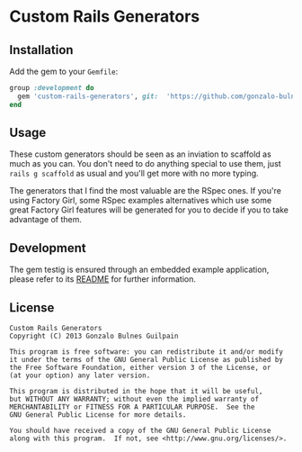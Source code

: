 Custom Rails Generators
=======================

Installation
------------

Add the gem to your `Gemfile`:
```ruby
group :development do
  gem 'custom-rails-generators', git:  'https://github.com/gonzalo-bulnes/custom-rails-generators.git'
end
```

Usage
-----

These custom generators should be seen as an inviation to scaffold as much as you can. You don't need to do anything special to use them, just `rails g scaffold` as usual and you'll get more with no more typing.

The generators that I find the most valuable are the RSpec ones. If you're using Factory Girl, some RSpec examples alternatives which use some great Factory Girl features will be generated for you to decide if you to take advantage of them.

Development
-----------

The gem testig is ensured through an embedded example application, please refer to its [README](https://github.com/gonzalo-bulnes/custom-rails-generators/tree/master/example/README.md) for further information.

License
-------

    Custom Rails Generators
    Copyright (C) 2013 Gonzalo Bulnes Guilpain

    This program is free software: you can redistribute it and/or modify
    it under the terms of the GNU General Public License as published by
    the Free Software Foundation, either version 3 of the License, or
    (at your option) any later version.

    This program is distributed in the hope that it will be useful,
    but WITHOUT ANY WARRANTY; without even the implied warranty of
    MERCHANTABILITY or FITNESS FOR A PARTICULAR PURPOSE.  See the
    GNU General Public License for more details.

    You should have received a copy of the GNU General Public License
    along with this program.  If not, see <http://www.gnu.org/licenses/>.
